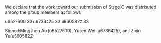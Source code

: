 We declare that the work toward our submission of Stage C was distributed among the group members as follows:

u6527600 33
u6736425 33
u6605822 33

Signed:Mingzhen Ao (u6527600), Yusen Wei (u6736425), and Zixin Ye(u6605822)
